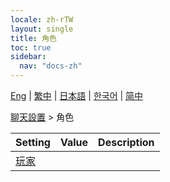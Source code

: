 ```yaml
---
locale: zh-rTW
layout: single
title: 角色
toc: true
sidebar:
  nav: "docs-zh"
---
```

[Eng](/dancexr/menu/2025.4/chat/characters) | [繁中](/tw/dancexr/menu/2025.4/chat/characters) | [日本語](/jp/dancexr/menu/2025.4/chat/characters) | [한국어](/kr/dancexr/menu/2025.4/chat/characters) | [简中](/zh/dancexr/menu/2025.4/chat/characters)

[聊天設置](../menu#聊天設置) > 角色



| Setting | Value | Description |
| :--- | --- | :--- |
| [玩家](chat_player) |

